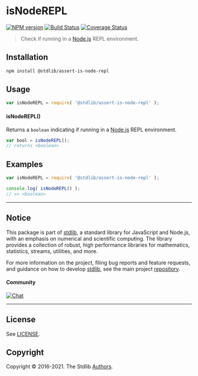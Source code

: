 <!--

@license Apache-2.0

Copyright (c) 2018 The Stdlib Authors.

Licensed under the Apache License, Version 2.0 (the "License");
you may not use this file except in compliance with the License.
You may obtain a copy of the License at

   http://www.apache.org/licenses/LICENSE-2.0

Unless required by applicable law or agreed to in writing, software
distributed under the License is distributed on an "AS IS" BASIS,
WITHOUT WARRANTIES OR CONDITIONS OF ANY KIND, either express or implied.
See the License for the specific language governing permissions and
limitations under the License.

-->

# isNodeREPL

[![NPM version][npm-image]][npm-url] [![Build Status][test-image]][test-url] [![Coverage Status][coverage-image]][coverage-url] <!-- [![dependencies][dependencies-image]][dependencies-url] -->

> Check if running in a [Node.js][node-js] REPL environment.

<section class="installation">

## Installation

```bash
npm install @stdlib/assert-is-node-repl
```

</section>

<section class="usage">

## Usage

```javascript
var isNodeREPL = require( '@stdlib/assert-is-node-repl' );
```

#### isNodeREPL()

Returns a `boolean` indicating if running in a [Node.js][node-js] REPL environment.

```javascript
var bool = isNodeREPL();
// returns <boolean>
```

</section>

<!-- /.usage -->

<section class="examples">

## Examples

<!-- eslint no-undef: "error" -->

```javascript
var isNodeREPL = require( '@stdlib/assert-is-node-repl' );

console.log( isNodeREPL() );
// => <boolean>
```

</section>

<!-- /.examples -->

<!-- Section for related `stdlib` packages. Do not manually edit this section, as it is automatically populated. -->

<section class="related">

</section>

<!-- /.related -->

<!-- Section for all links. Make sure to keep an empty line after the `section` element and another before the `/section` close. -->


<section class="main-repo" >

* * *

## Notice

This package is part of [stdlib][stdlib], a standard library for JavaScript and Node.js, with an emphasis on numerical and scientific computing. The library provides a collection of robust, high performance libraries for mathematics, statistics, streams, utilities, and more.

For more information on the project, filing bug reports and feature requests, and guidance on how to develop [stdlib][stdlib], see the main project [repository][stdlib].

#### Community

[![Chat][chat-image]][chat-url]

---

## License

See [LICENSE][stdlib-license].


## Copyright

Copyright &copy; 2016-2021. The Stdlib [Authors][stdlib-authors].

</section>

<!-- /.stdlib -->

<!-- Section for all links. Make sure to keep an empty line after the `section` element and another before the `/section` close. -->

<section class="links">

[npm-image]: http://img.shields.io/npm/v/@stdlib/assert-is-node-repl.svg
[npm-url]: https://npmjs.org/package/@stdlib/assert-is-node-repl

[test-image]: https://github.com/stdlib-js/assert-is-node-repl/actions/workflows/test.yml/badge.svg
[test-url]: https://github.com/stdlib-js/assert-is-node-repl/actions/workflows/test.yml

[coverage-image]: https://img.shields.io/codecov/c/github/stdlib-js/assert-is-node-repl/main.svg
[coverage-url]: https://codecov.io/github/stdlib-js/assert-is-node-repl?branch=main

<!--

[dependencies-image]: https://img.shields.io/david/stdlib-js/assert-is-node-repl.svg
[dependencies-url]: https://david-dm.org/stdlib-js/assert-is-node-repl/main

-->

[chat-image]: https://img.shields.io/gitter/room/stdlib-js/stdlib.svg
[chat-url]: https://gitter.im/stdlib-js/stdlib/

[stdlib]: https://github.com/stdlib-js/stdlib

[stdlib-authors]: https://github.com/stdlib-js/stdlib/graphs/contributors

[stdlib-license]: https://raw.githubusercontent.com/stdlib-js/assert-is-node-repl/main/LICENSE

[node-js]: https://nodejs.org/en/

</section>

<!-- /.links -->
